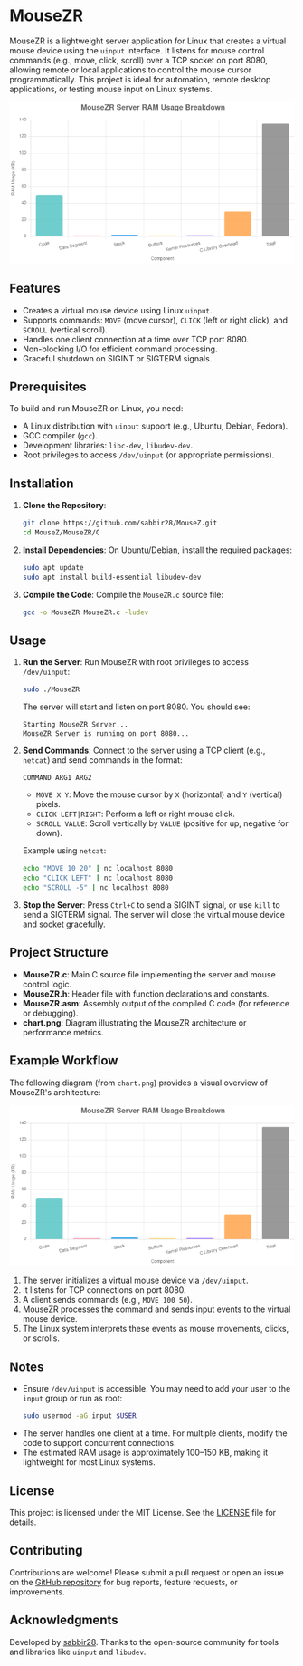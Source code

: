 # MouseZR

MouseZR is a lightweight server application for Linux that creates a virtual mouse device using the `uinput` interface. It listens for mouse control commands (e.g., move, click, scroll) over a TCP socket on port 8080, allowing remote or local applications to control the mouse cursor programmatically. This project is ideal for automation, remote desktop applications, or testing mouse input on Linux systems.

![MouseZR Architecture](MouseZR/chart.png)

## Features
- Creates a virtual mouse device using Linux `uinput`.
- Supports commands: `MOVE` (move cursor), `CLICK` (left or right click), and `SCROLL` (vertical scroll).
- Handles one client connection at a time over TCP port 8080.
- Non-blocking I/O for efficient command processing.
- Graceful shutdown on SIGINT or SIGTERM signals.

## Prerequisites
To build and run MouseZR on Linux, you need:
- A Linux distribution with `uinput` support (e.g., Ubuntu, Debian, Fedora).
- GCC compiler (`gcc`).
- Development libraries: `libc-dev`, `libudev-dev`.
- Root privileges to access `/dev/uinput` (or appropriate permissions).

## Installation
1. **Clone the Repository**:
   ```bash
   git clone https://github.com/sabbir28/MouseZ.git
   cd MouseZ/MouseZR/C
   ```

2. **Install Dependencies**:
   On Ubuntu/Debian, install the required packages:
   ```bash
   sudo apt update
   sudo apt install build-essential libudev-dev
   ```

3. **Compile the Code**:
   Compile the `MouseZR.c` source file:
   ```bash
   gcc -o MouseZR MouseZR.c -ludev
   ```

## Usage
1. **Run the Server**:
   Run MouseZR with root privileges to access `/dev/uinput`:
   ```bash
   sudo ./MouseZR
   ```
   The server will start and listen on port 8080. You should see:
   ```
   Starting MouseZR Server...
   MouseZR Server is running on port 8080...
   ```

2. **Send Commands**:
   Connect to the server using a TCP client (e.g., `netcat`) and send commands in the format:
   ```
   COMMAND ARG1 ARG2
   ```
   - `MOVE X Y`: Move the mouse cursor by `X` (horizontal) and `Y` (vertical) pixels.
   - `CLICK LEFT|RIGHT`: Perform a left or right mouse click.
   - `SCROLL VALUE`: Scroll vertically by `VALUE` (positive for up, negative for down).

   Example using `netcat`:
   ```bash
   echo "MOVE 10 20" | nc localhost 8080
   echo "CLICK LEFT" | nc localhost 8080
   echo "SCROLL -5" | nc localhost 8080
   ```

3. **Stop the Server**:
   Press `Ctrl+C` to send a SIGINT signal, or use `kill` to send a SIGTERM signal. The server will close the virtual mouse device and socket gracefully.

## Project Structure
- **MouseZR.c**: Main C source file implementing the server and mouse control logic.
- **MouseZR.h**: Header file with function declarations and constants.
- **MouseZR.asm**: Assembly output of the compiled C code (for reference or debugging).
- **chart.png**: Diagram illustrating the MouseZR architecture or performance metrics.

## Example Workflow
The following diagram (from `chart.png`) provides a visual overview of MouseZR's architecture:

![MouseZR Architecture](MouseZR/chart.png)

1. The server initializes a virtual mouse device via `/dev/uinput`.
2. It listens for TCP connections on port 8080.
3. A client sends commands (e.g., `MOVE 100 50`).
4. MouseZR processes the command and sends input events to the virtual mouse device.
5. The Linux system interprets these events as mouse movements, clicks, or scrolls.

## Notes
- Ensure `/dev/uinput` is accessible. You may need to add your user to the `input` group or run as root:
  ```bash
  sudo usermod -aG input $USER
  ```
- The server handles one client at a time. For multiple clients, modify the code to support concurrent connections.
- The estimated RAM usage is approximately 100–150 KB, making it lightweight for most Linux systems.

## License
This project is licensed under the MIT License. See the [LICENSE](LICENSE) file for details.

## Contributing
Contributions are welcome! Please submit a pull request or open an issue on the [GitHub repository](https://github.com/sabbir28/MouseZ) for bug reports, feature requests, or improvements.

## Acknowledgments
Developed by [sabbir28](https://github.com/sabbir28). Thanks to the open-source community for tools and libraries like `uinput` and `libudev`.